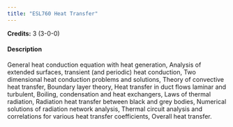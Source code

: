 ```yaml
---
title: "ESL760 Heat Transfer"
---
```

**Credits:** 3 (3-0-0)

#### Description
General heat conduction equation with heat generation, Analysis of extended surfaces, transient (and periodic) heat conduction, Two dimensional heat conduction problems and solutions, Theory of convective heat transfer, Boundary layer theory, Heat transfer in duct flows laminar and turbulent, Boiling, condensation and heat exchangers, Laws of thermal radiation, Radiation heat transfer between black and grey bodies, Numerical solutions of radiation network analysis, Thermal circuit analysis and correlations for various heat transfer coefficients, Overall heat transfer.